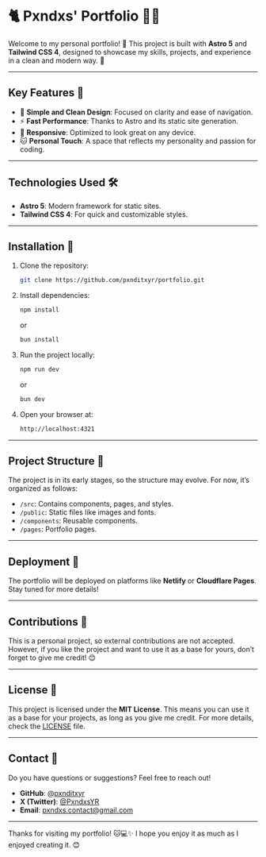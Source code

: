 # 🐈 Pxndxs' Portfolio 🐼✨

Welcome to my personal portfolio! 🎉 This project is built with **Astro 5** and **Tailwind CSS 4**, designed to showcase my skills, projects, and experience in a clean and modern way. 🚀

---

## Key Features 🌟
- 🎨 **Simple and Clean Design**: Focused on clarity and ease of navigation.
- ⚡ **Fast Performance**: Thanks to Astro and its static site generation.
- 📱 **Responsive**: Optimized to look great on any device.
- 🐱 **Personal Touch**: A space that reflects my personality and passion for coding.

---

## Technologies Used 🛠️
- **Astro 5**: Modern framework for static sites.
- **Tailwind CSS 4**: For quick and customizable styles.

---

## Installation 🚀
1. Clone the repository:

    ```bash
    git clone https://github.com/pxnditxyr/portfolio.git
    ```

2. Install dependencies:

    ```bash
    npm install

    ```
   or
    ```bash
    bun install
    ```

3. Run the project locally:
    ```bash
    npm run dev
    ```
   or
    ```bash
    bun dev
    ```

4. Open your browser at:
    ```bash
    http://localhost:4321
    ```

---

## Project Structure 📂
The project is in its early stages, so the structure may evolve. For now, it’s organized as follows:
- `/src`: Contains components, pages, and styles.
- `/public`: Static files like images and fonts.
- `/components`: Reusable components.
- `/pages`: Portfolio pages.

---

## Deployment 🚀
The portfolio will be deployed on platforms like **Netlify** or **Cloudflare Pages**. Stay tuned for more details!

---

## Contributions 🤝
This is a personal project, so external contributions are not accepted. However, if you like the project and want to use it as a base for yours, don’t forget to give me credit! 😊

---

## License 📄
This project is licensed under the **MIT License**. This means you can use it as a base for your projects, as long as you give me credit. For more details, check the [LICENSE](LICENSE) file.

---

## Contact 📧
Do you have questions or suggestions? Feel free to reach out!
- **GitHub**: [@pxnditxyr](https://github.com/pxnditxyr)
- **X (Twitter)**: [@PxndxsYR](https://x.com/PxndxsYR)
- **Email**: [pxndxs.contact@gmail.com](mailto:pxndxs.contact@gmail.com)

---

Thanks for visiting my portfolio! 🐱💻✨ I hope you enjoy it as much as I enjoyed creating it. 😊

